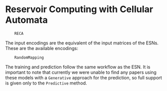 # Reservoir Computing with Cellular Automata
```@docs
    RECA
```

The input encodings are the equivalent of the input matrices of the ESNs. These are the available encodings:
```@docs
    RandomMapping
```

The training and prediction follow the same workflow as the ESN. It is important to note that currently we were unable to find any papers using these models with a ```Generative``` approach for the prediction, so full support is given only to the ```Predictive``` method.

